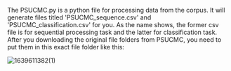 The PSUCMC.py is a python file for processing data from the corpus. It will generate files titled 'PSUCMC_sequence.csv' and 'PSUCMC_classification.csv' for you. As the name shows, the former csv file is for sequential processing task and the latter for classification task. After you downloading the original file folders from PSUCMC, you need to put them in this exact file folder like this:

![1639611382(1)](https://user-images.githubusercontent.com/85042356/146281408-d5f033a8-7501-4439-af8a-d565175cb9a4.png)

